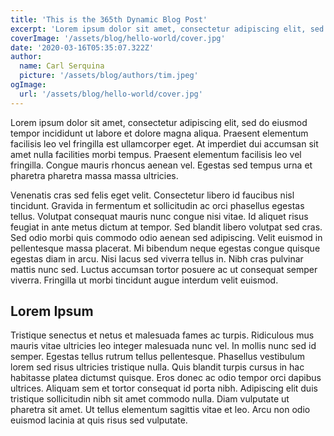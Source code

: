 ```yaml
---
title: 'This is the 365th Dynamic Blog Post'
excerpt: 'Lorem ipsum dolor sit amet, consectetur adipiscing elit, sed do eiusmod tempor incididunt ut labore et dolore magna aliqua. Praesent elementum facilisis leo vel fringilla est ul lamcorper eget. At imperdiet dui accumsan sit amet nulla facilities morbi tempus.'
coverImage: '/assets/blog/hello-world/cover.jpg'
date: '2020-03-16T05:35:07.322Z'
author:
  name: Carl Serquina
  picture: '/assets/blog/authors/tim.jpeg'
ogImage:
  url: '/assets/blog/hello-world/cover.jpg'
---
```


Lorem ipsum dolor sit amet, consectetur adipiscing elit, sed do eiusmod tempor incididunt ut labore et dolore magna aliqua. Praesent elementum facilisis leo vel fringilla est ullamcorper eget. At imperdiet dui accumsan sit amet nulla facilities morbi tempus. Praesent elementum facilisis leo vel fringilla. Congue mauris rhoncus aenean vel. Egestas sed tempus urna et pharetra pharetra massa massa ultricies.

Venenatis cras sed felis eget velit. Consectetur libero id faucibus nisl tincidunt. Gravida in fermentum et sollicitudin ac orci phasellus egestas tellus. Volutpat consequat mauris nunc congue nisi vitae. Id aliquet risus feugiat in ante metus dictum at tempor. Sed blandit libero volutpat sed cras. Sed odio morbi quis commodo odio aenean sed adipiscing. Velit euismod in pellentesque massa placerat. Mi bibendum neque egestas congue quisque egestas diam in arcu. Nisi lacus sed viverra tellus in. Nibh cras pulvinar mattis nunc sed. Luctus accumsan tortor posuere ac ut consequat semper viverra. Fringilla ut morbi tincidunt augue interdum velit euismod.

## Lorem Ipsum

Tristique senectus et netus et malesuada fames ac turpis. Ridiculous mus mauris vitae ultricies leo integer malesuada nunc vel. In mollis nunc sed id semper. Egestas tellus rutrum tellus pellentesque. Phasellus vestibulum lorem sed risus ultricies tristique nulla. Quis blandit turpis cursus in hac habitasse platea dictumst quisque. Eros donec ac odio tempor orci dapibus ultrices. Aliquam sem et tortor consequat id porta nibh. Adipiscing elit duis tristique sollicitudin nibh sit amet commodo nulla. Diam vulputate ut pharetra sit amet. Ut tellus elementum sagittis vitae et leo. Arcu non odio euismod lacinia at quis risus sed vulputate.
